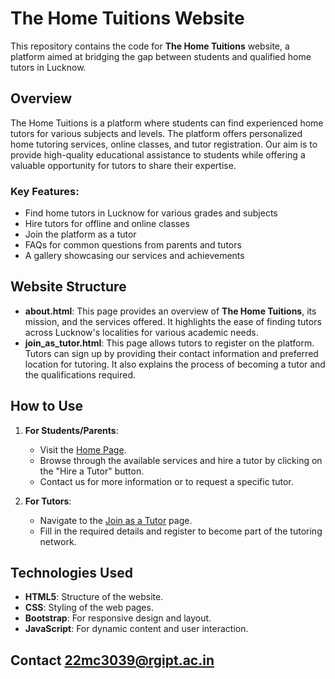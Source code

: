 # The Home Tuitions Website

This repository contains the code for **The Home Tuitions** website, a platform aimed at bridging the gap between students and qualified home tutors in Lucknow.

## Overview

The Home Tuitions is a platform where students can find experienced home tutors for various subjects and levels. The platform offers personalized home tutoring services, online classes, and tutor registration. Our aim is to provide high-quality educational assistance to students while offering a valuable opportunity for tutors to share their expertise.

### Key Features:
- Find home tutors in Lucknow for various grades and subjects
- Hire tutors for offline and online classes
- Join the platform as a tutor
- FAQs for common questions from parents and tutors
- A gallery showcasing our services and achievements

## Website Structure

- **about.html**: This page provides an overview of **The Home Tuitions**, its mission, and the services offered. It highlights the ease of finding tutors across Lucknow's localities for various academic needs.
- **join_as_tutor.html**: This page allows tutors to register on the platform. Tutors can sign up by providing their contact information and preferred location for tutoring. It also explains the process of becoming a tutor and the qualifications required.

## How to Use

1. **For Students/Parents**:
   - Visit the [Home Page](index.html).
   - Browse through the available services and hire a tutor by clicking on the "Hire a Tutor" button.
   - Contact us for more information or to request a specific tutor.
  
2. **For Tutors**:
   - Navigate to the [Join as a Tutor](join_as_tutor.html) page.
   - Fill in the required details and register to become part of the tutoring network.
  
## Technologies Used

- **HTML5**: Structure of the website.
- **CSS**: Styling of the web pages.
- **Bootstrap**: For responsive design and layout.
- **JavaScript**: For dynamic content and user interaction.

## Contact 22mc3039@rgipt.ac.in
